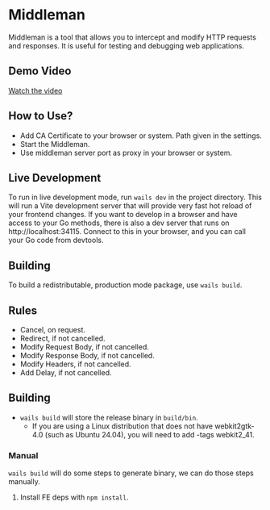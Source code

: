 # Middleman

Middleman is a tool that allows you to intercept and modify HTTP requests and responses. It is useful for testing and debugging web applications.

## Demo Video

[Watch the video](https://www.youtube.com/watch?v=tVchu5zLN_o)

## How to Use?

- Add CA Certificate to your browser or system. Path given in the settings.
- Start the Middleman.
- Use middleman server port as proxy in your browser or system.

## Live Development

To run in live development mode, run `wails dev` in the project directory. This will run a Vite development
server that will provide very fast hot reload of your frontend changes. If you want to develop in a browser
and have access to your Go methods, there is also a dev server that runs on http://localhost:34115. Connect
to this in your browser, and you can call your Go code from devtools.

## Building

To build a redistributable, production mode package, use `wails build`.


## Rules


- Cancel, on request.
- Redirect, if not cancelled.
- Modify Request Body, if not cancelled.
- Modify Response Body, if not cancelled.
- Modify Headers, if not cancelled.
- Add Delay, if not cancelled.

## Building

- `wails build` will store the release binary in `build/bin`.
    - If you are using a Linux distribution that does not have webkit2gtk-4.0 (such as Ubuntu 24.04), you will need to add -tags webkit2_41.

### Manual

`wails build` will do some steps to generate binary, we can do those steps manually.

1. Install FE deps with `npm install`.